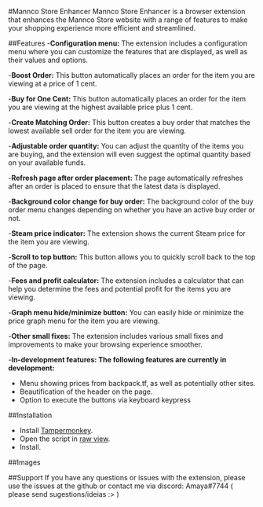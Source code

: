 #Mannco Store Enhancer
Mannco Store Enhancer is a browser extension that enhances the Mannco Store website with a range of features to make your shopping experience more efficient and streamlined.

##Features
-**Configuration menu:** The extension includes a configuration menu where you can customize the features that are displayed, as well as their values and options.

-**Boost Order:** This button automatically places an order for the item you are viewing at a price of 1 cent.

-**Buy for One Cent:** This button automatically places an order for the item you are viewing at the highest available price plus 1 cent.

-**Create Matching Order:** This button creates a buy order that matches the lowest available sell order for the item you are viewing.

-**Adjustable order quantity:** You can adjust the quantity of the items you are buying, and the extension will even suggest the optimal quantity based on your available funds.

-**Refresh page after order placement:** The page automatically refreshes after an order is placed to ensure that the latest data is displayed.

-**Background color change for buy order:** The background color of the buy order menu changes depending on whether you have an active buy order or not.

-**Steam price indicator:** The extension shows the current Steam price for the item you are viewing.

-**Scroll to top button:** This button allows you to quickly scroll back to the top of the page.

-**Fees and profit calculator:** The extension includes a calculator that can help you determine the fees and potential profit for the items you are viewing.

-**Graph menu hide/minimize button:** You can easily hide or minimize the price graph menu for the item you are viewing.

-**Other small fixes:** The extension includes various small fixes and improvements to make your browsing experience smoother.

-**In-development features: The following features are currently in development:**
 - Menu showing prices from backpack.tf, as well as potentially other sites.
 - Beautification of the header on the page.
 - Option to execute the buttons via keyboard keypress

##Installation
- Install [Tampermonkey](https://www.tampermonkey.net/). 
- Open the script in [raw view](.user.js).
- Install.

##Images


##Support
If you have any questions or issues with the extension, please use the issues at the github or contact me via discord: Amaya#7744 ( please send sugestions/ideias :> )
